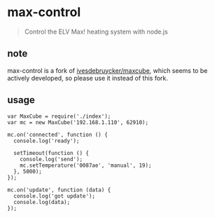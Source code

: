 # max-control

> Control the ELV Max! heating system with node.js

## note

max-control is a fork of [ivesdebruycker/maxcube](https://github.com/ivesdebruycker/maxcube), which seems to be actively developed, so please use it instead of this fork.

## usage

```
var MaxCube = require('./index');
var mc = new MaxCube('192.168.1.110', 62910);

mc.on('connected', function () {
  console.log('ready');

  setTimeout(function () {
    console.log('send');
    mc.setTemperature('0087ae', 'manual', 19);
  }, 5000);
});

mc.on('update', function (data) {
  console.log('got update');
  console.log(data);
});
```
